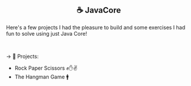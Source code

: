 <h2 align="center">
☕ JavaCore
</h2> 

Here's a few projects I had the pleasure to build and some exercises I had fun to solve using just Java Core!

</br>

-> 📎 Projects:
   - Rock Paper Scissors ✊✋✌️
   - The Hangman Game 🚹
<!--
   - The Sudoku Game [work in progress...]
 >  
</br>  

-> 📝 Exercises:
   - The Fibonacci Sequence 0️⃣1️⃣1️⃣...
